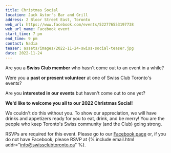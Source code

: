 ```yaml
---
title: Christmas Social
location: Jack Astor's Bar and Grill
address: 2 Bloor Street East, Toronto
web_url: https://www.facebook.com/events/522776553197738
web_url_name: Facebook event
start_time: 7 pm
end_time: 9 pm
contact: Nadia
teaser: assets/images/2022-11-24-swiss-social-teaser.jpg
date: 2022-11-24
---
```


Are you a **Swiss Club member** who hasn't come out to an event in a while?

Were you a **past or present volunteer** at one of Swiss Club Toronto's events?

Are you **interested in our events** but haven't come out to one yet?

**We'd like to welcome you all to our 2022 Christmas Social!**

We couldn't do this without you. To show our appreciation, we will have drinks
and appetizers ready for you to eat, drink, and be merry! You are the people
who keep Toronto's Swiss community (and the Club) going strong.

RSVPs are required for this event. Please go to our [Facebook page][facebook]
or, if you do not have Facebook, please RSVP at {% include email.html
addr="info@swissclubtoronto.ca" %}.

[facebook]: <{{ page.web_url }}>
